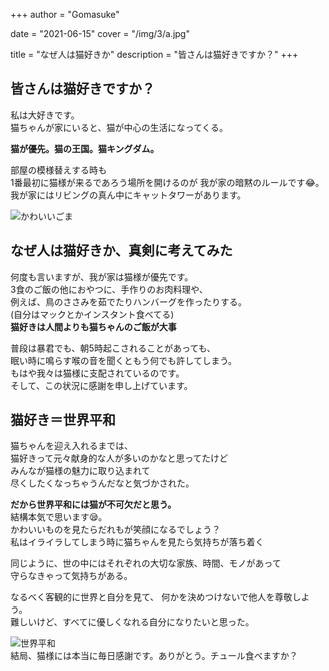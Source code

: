 +++
author = "Gomasuke"

date = "2021-06-15"
cover = "/img/3/a.jpg"

title = "なぜ人は猫好きか"
description = "皆さんは猫好きですか？"
+++

## 皆さんは猫好きですか？
私は大好きです。  
猫ちゃんが家にいると、猫が中心の生活になってくる。

**猫が優先。猫の王国。猫キングダム。**

部屋の模様替えする時も  
1番最初に猫様が来るであろう場所を開けるのが
我が家の暗黙のルールです😂。  
我が家にはリビングの真ん中にキャットタワーがあります。

![かわいいごま](/img/3/a.jpg)

## なぜ人は猫好きか、真剣に考えてみた
何度も言いますが、我が家は猫様が優先です。  
3食のご飯の他におやつに、手作りのお肉料理や、  
例えば、鳥のささみを茹でたりハンバーグを作ったりする。  
(自分はマックとかインスタント食べてる)  
**猫好きは人間よりも猫ちゃんのご飯が大事**  

普段は暴君でも、朝5時起こされることがあっても、  
眠い時に鳴らす喉の音を聞くともう何でも許してしまう。  
もはや我々は猫様に支配されているのです。  
そして、この状況に感謝を申し上げています。

## 猫好き＝世界平和
猫ちゃんを迎え入れるまでは、  
猫好きって元々献身的な人が多いのかなと思ってたけど  
みんなが猫様の魅力に取り込まれて  
尽くしたくなっちゃうんだなと気づかされた。  

**だから世界平和には猫が不可欠だと思う。**  
結構本気で思います😪。  
かわいいものを見たらだれもが笑顔になるでしょう？  
私はイライラしてしまう時に猫ちゃんを見たら気持ちが落ち着く  

同じように、世の中にはそれぞれの大切な家族、時間、モノがあって  
守らなきゃって気持ちがある。  

なるべく客観的に世界と自分を見て、
何かを決めつけないで他人を尊敬しよう。  
難しいけど、すべてに優しくなれる自分になりたいと思った。  

![世界平和](/img/3/b.jpg)  
結局、猫様には本当に毎日感謝です。ありがとう。チュール食べますか？  

